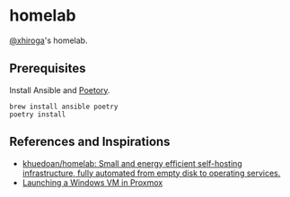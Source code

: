 # homelab

[@xhiroga](https://github.com/xhiroga)'s homelab.


## Prerequisites

Install Ansible and [Poetory](https://python-poetry.org/).

```shell
brew install ansible poetry
poetry install
```


## References and Inspirations

- [khuedoan/homelab: Small and energy efficient self\-hosting infrastructure, fully automated from empty disk to operating services\.](https://github.com/khuedoan/homelab)
- [Launching a Windows VM in Proxmox](https://www.youtube.com/watch?v=eyNlGAzf-L4)
